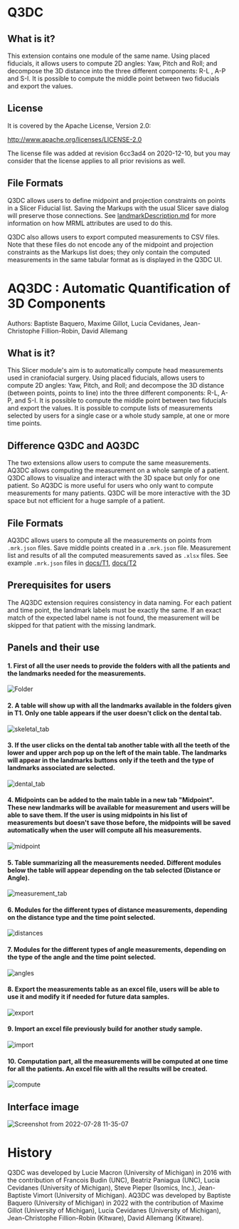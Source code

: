# Q3DC

## What is it?

This extension contains one module of the same name. Using placed fiducials, it allows users to compute 2D angles: Yaw, Pitch and Roll; and decompose the 3D distance into the three different components: R-L , A-P and S-I. 
It is possible to compute the middle point between two fiducials and export the values. 

## License

It is covered by the Apache License, Version 2.0:

http://www.apache.org/licenses/LICENSE-2.0

The license file was added at revision 6cc3ad4 on 2020-12-10, but you may consider that the license applies to all prior revisions as well.

## File Formats

Q3DC allows users to define midpoint and projection constraints on points in a Slicer Fiducial list. Saving the Markups with the usual Slicer save dialog will preserve those connections. See [landmarkDescription.md][landmarkDescription] for more information on how MRML attributes are used to do this.

Q3DC also allows users to export computed measurements to CSV files. Note that these files do not encode any of the midpoint and projection constraints as the Markups list does; they only contain the computed measurements in the same tabular format as is displayed in the Q3DC UI.

[landmarkDescription]: ./docs/landmarkDescription.md

# AQ3DC : Automatic Quantification of 3D Components

Authors: Baptiste Baquero, Maxime Gillot, Lucia Cevidanes, Jean-Christophe Fillion-Robin, David Allemang
	
## What is it?

This Slicer module's aim is to automatically compute head measurements used in craniofacial surgery. Using placed fiducials, allows users to compute 2D angles: Yaw, Pitch, and Roll; and decompose the 3D distance (between points, points to line) into the three different components: R-L, A-P, and S-I. It is possible to compute the middle point between two fiducials and export the values. It is possible to compute lists of measurements selected by users for a single case or a whole study sample, at one or more time points.

## Difference Q3DC and AQ3DC

The two extensions allow users to compute the same measurements. AQ3DC allows computing the measurement on a whole sample of a patient. Q3DC allows to visualize and interact with the 3D space but only for one patient. So AQ3DC is more useful for users who only want to compute measurements for many patients. Q3DC will be more interactive with the 3D space but not efficient for a huge sample of a patient.
 
## File Formats

AQ3DC allows users to compute all the measurements on points from `.mrk.json` files. Save middle points created in a `.mrk.json` file. Measurement list and results of all the computed measurements saved as `.xlsx` files. See example `.mrk.json` files in [docs/T1](./docs/T1), [docs/T2](./docs/T2)

## Prerequisites for users

The AQ3DC extension requires consistency in data naming. For each patient and time point, the landmark labels must be exactly the same. If an exact match of the expected label name is not found, the measurement will be skipped for that patient with the missing landmark.

## Panels and their use
#### 1. First of all the user needs to provide the folders with all the patients and the landmarks needed for the measurements.
![Folder](https://user-images.githubusercontent.com/83285614/181792321-49e1f513-e42a-4b97-98b5-9bf41d2e2206.jpeg)

#### 2. A table will show up with all the landmarks available in the folders given in T1. Only one table appears if the user doesn't click on the dental tab.
![skeletal_tab](https://user-images.githubusercontent.com/83285614/181792697-1e32c5a6-cc10-494b-853c-6ec38e9d2a53.jpeg)

#### 3. If the user clicks on the dental tab another table with all the teeth of the lower and upper arch pop up on the left of the main table. The landmarks will appear in the landmarks buttons only if the teeth and the type of landmarks associated are selected. 
![dental_tab](https://user-images.githubusercontent.com/83285614/181792711-761cdfb4-d75a-40c6-b774-e377d7c58d5d.jpeg)

#### 4. Midpoints can be added to the main table in a new tab "Midpoint". These new landmarks will be available for measurement and users will be able to save them. If the user is using midpoints in his list of measurements but doesn't save those before, the midpoints will be saved automatically when the user will compute all his measurements.
![midpoint](https://user-images.githubusercontent.com/83285614/181792741-ad084417-af5f-467e-a738-a8c8b128e1a6.jpeg)

#### 5. Table summarizing all the measurements needed. Different modules below the table will appear depending on the tab selected (Distance or Angle).
![measurement_tab](https://user-images.githubusercontent.com/83285614/181792755-13a73d39-db63-4d64-87b0-609183a6e6a5.jpeg)

#### 6. Modules for the different types of distance measurements, depending on the distance type and the time point selected.
![distances](https://user-images.githubusercontent.com/83285614/181795970-d56818fc-604e-4084-80f4-27c3eaaf156e.jpeg)

#### 7. Modules for the different types of angle measurements, depending on the type of the angle and the time point selected.
![angles](https://user-images.githubusercontent.com/83285614/181796000-c653b2b4-9ac7-44ee-b6d2-339e0ee38045.jpeg)

#### 8. Export the measurements table as an excel file, users will be able to use it and modify it if needed for future data samples.
![export](https://user-images.githubusercontent.com/83285614/181792793-fb2f019c-5f0f-4eb4-a843-c711e8348bb6.jpeg)

#### 9. Import an excel file previously build for another study sample.
![import](https://user-images.githubusercontent.com/83285614/181793202-cac70075-06dd-4053-9b55-a1e795e3ef7f.jpeg)

#### 10. Computation part, all the measurements will be computed at one time for all the patients. An excel file with all the results will be created.
![compute](https://user-images.githubusercontent.com/83285614/181792824-c7593417-899e-41d3-802a-7f896aacb983.jpeg)


## Interface image

![Screenshot from 2022-07-28 11-35-07](https://user-images.githubusercontent.com/83285614/181578776-c87d8b34-7bb7-4bf8-915c-99ba6db2ea4c.png)


# History
Q3DC was developed by Lucie Macron (University of Michigan) in 2016 with the contribution of Francois Budin (UNC), Beatriz Paniagua (UNC), Lucia Cevidanes (University of Michigan), Steve Pieper (Isomics, Inc.), Jean-Baptiste Vimort (University of Michigan).
AQ3DC was developed by Baptiste Baquero (University of Michigan) in 2022 with the contribution of Maxime Gillot (University of Michigan), Lucia Cevidanes (University of Michigan), Jean-Christophe Fillion-Robin (Kitware), David Allemang (Kitware).
